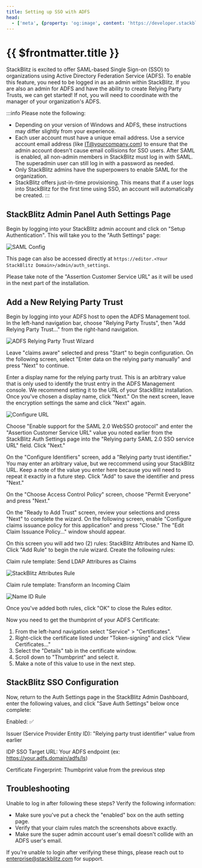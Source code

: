 ```yaml
---
title: Setting up SSO with ADFS
head:
  - ['meta', {property: 'og:image', content: 'https://developer.stackblitz.com/img/og/enterprise-setting-up-sso-with-adfs.png'}]
---
```


# {{ $frontmatter.title }}

StackBlitz is excited to offer SAML-based Single Sign-on (SSO) to organizations using Active Directory Federation Service (ADFS). To enable this feature, you need to be logged in as an admin within StackBlitz. If you are also an admin for ADFS and have the ability to create Relying Party Trusts, we can get started! If not, you will need to coordinate with the manager of your organization's ADFS.

:::info Please note the following:

- Depending on your version of Windows and ADFS, these instructions may differ slightly from your experience.
- Each user account must have a unique email address. Use a service account email address (like IT@yourcompany.com) to ensure that the admin account doesn't cause email collisions for SSO users. After SAML is enabled, all non-admin members in StackBlitz must log in with SAML. The superadmin user can still log in with a password as needed.
- Only StackBlitz admins have the superpowers to enable SAML for the organization.
- StackBlitz offers just-in-time provisioning. This means that if a user logs into StackBlitz for the first time using SSO, an account will automatically be created.
:::

## StackBlitz Admin Panel Auth Settings Page

Begin by logging into your StackBlitz admin account and click on "Setup Authentication". This will take you to the "Auth Settings" page:

![SAML Config](./assets/saml-config.png)

This page can also be accessed directly at `https://editor.<Your StackBlitz Domain>/admin/auth_settings`.

Please take note of the "Assertion Customer Service URL" as it will be used in the next part of the installation.

## Add a New Relying Party Trust

Begin by logging into your ADFS host to open the ADFS Management tool. In the left-hand navigation bar, choose "Relying Party Trusts", then "Add Relying Party Trust..." from the right-hand navigation.

![ADFS Relying Party Trust Wizard](./assets/adfs-sso/adfs-party-trust-wizard.png)

Leave "claims aware" selected and press "Start" to begin configuration. On the following screen, select "Enter data on the relying party manually" and press "Next" to continue.

Enter a display name for the relying party trust. This is an arbitrary value that is only used to identify the trust entry in the ADFS Management console. We recommend setting it to the URL of your StackBlitz installation. Once you've chosen a display name, click "Next." On the next screen, leave the encryption settings the same and click "Next" again.

![Configure URL](./assets/adfs-sso/party-trust-url.png)

Choose "Enable support for the SAML 2.0 WebSSO protocol" and enter the "Assertion Customer Service URL" value you noted earlier from the StackBlitz Auth Settings page into the "Relying party SAML 2.0 SSO service URL" field. Click "Next."

On the "Configure Identifiers" screen, add a "Relying party trust identifier." You may enter an arbitrary value, but we reccommend using your StackBlitz URL. Keep a note of the value you enter here because you will need to repeat it exactly in a future step. Click "Add" to save the identifier and press "Next."

On the "Choose Access Control Policy" screen, choose "Permit Everyone" and press "Next."

On the "Ready to Add Trust" screen, review your selections and press "Next" to complete the wizard. On the following screen, enable "Configure claims issuance policy for this application" and press "Close." The "Edit Claim Issuance Policy..." window should appear.

On this screen you will add two (2) rules: StackBlitz Attributes and Name ID. Click "Add Rule" to begin the rule wizard. Create the following rules:

Claim rule template: Send LDAP Attribures as Claims

![StackBlitz Attributes Rule](./assets/adfs-sso/stackblitz-attributes.png)

Claim rule template: Transform an Incoming Claim

![Name ID Rule](./assets/adfs-sso/name-id.png)

Once you've added both rules, click "OK" to close the Rules editor.

Now you need to get the thumbprint of your ADFS Certificate: 

1. From the left-hand navigation select "Service" > "Certificates".
2. Right-click the certificate listed under "Token-signing" and click "View Certificates..."
3. Select the "Details" tab in the certificate window.
4. Scroll down to "Thumbprint" and select it.
5. Make a note of this value to use in the next step.

## StackBlitz SSO Configuration

Now, return to the Auth Settings page in the StackBlitz Admin Dashboard, enter the following values, and click "Save Auth Settings" below once complete:

Enabled: ✅

Issuer (Service Provider Entity ID): "Relying party trust identifier" value from earlier

IDP SSO Target URL: Your ADFS endpoint (ex: https://your.adfs.domain/adfs/ls)

Certificate Fingerprint: Thumbprint value from the previous step

## Troubleshooting

Unable to log in after following these steps? Verify the following information:

- Make sure you've put a check the "enabled" box on the auth setting page.
- Verify that your claim rules match the screenshots above exactly.
- Make sure the super admin account user's email doesn't collide with an ADFS user's email.

If you're unable to login after verifying these things, please reach out to [enterprise@stackblitz.com](mailto:enterprise@stackblitz.com) for support.
